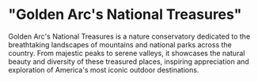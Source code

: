 # "Golden Arc's National Treasures" 
Golden Arc's National Treasures is a nature conservatory dedicated to the breathtaking landscapes of mountains and national parks across the country. From majestic peaks to serene valleys, it showcases the natural beauty and diversity of these treasured places, inspiring appreciation and exploration of America's most iconic outdoor destinations.
